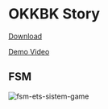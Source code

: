 # OKKBK Story

[Download](https://drive.google.com/file/d/15QdQrl9tNZJQJNABXPIPEc-nEo50iS1Y/view)

[Demo Video](https://youtu.be/8rJHytgzU-Y)

## FSM
![fsm-ets-sistem-game](https://user-images.githubusercontent.com/29938033/229814696-908de28b-f128-4a21-a43e-228b800f862c.png)

